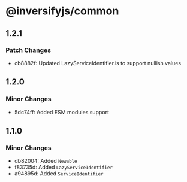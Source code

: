 # @inversifyjs/common

## 1.2.1

### Patch Changes

- cb8882f: Updated LazyServiceIdentifier.is to support nullish values

## 1.2.0

### Minor Changes

- 5dc74ff: Added ESM modules support

## 1.1.0

### Minor Changes

- db82004: Added `Newable`
- f83735d: Added `LazyServiceIdentifier`
- a94895d: Added `ServiceIdentifier`
